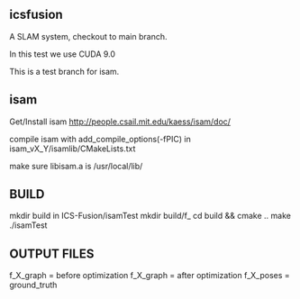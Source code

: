 ## icsfusion

A SLAM system, checkout to main branch. 

In this test we use CUDA 9.0

This is a test branch for isam.




## isam
Get/Install isam http://people.csail.mit.edu/kaess/isam/doc/

compile isam with add_compile_options(-fPIC) in isam_vX_Y/isamlib/CMakeLists.txt

make sure libisam.a is /usr/local/lib/


## BUILD 
mkdir build in ICS-Fusion/isamTest
mkdir build/f_
cd build && cmake ..
make
./isamTest
## OUTPUT FILES
f_X_graph = before optimization
f_X_graph = after optimization
f_X_poses = ground_truth